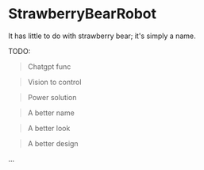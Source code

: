 # StrawberryBearRobot
It has little to do with strawberry bear; it's simply a name.

TODO:
> Chatgpt func

> Vision to control

> Power solution

> A better name

> A better look

> A better design

...
